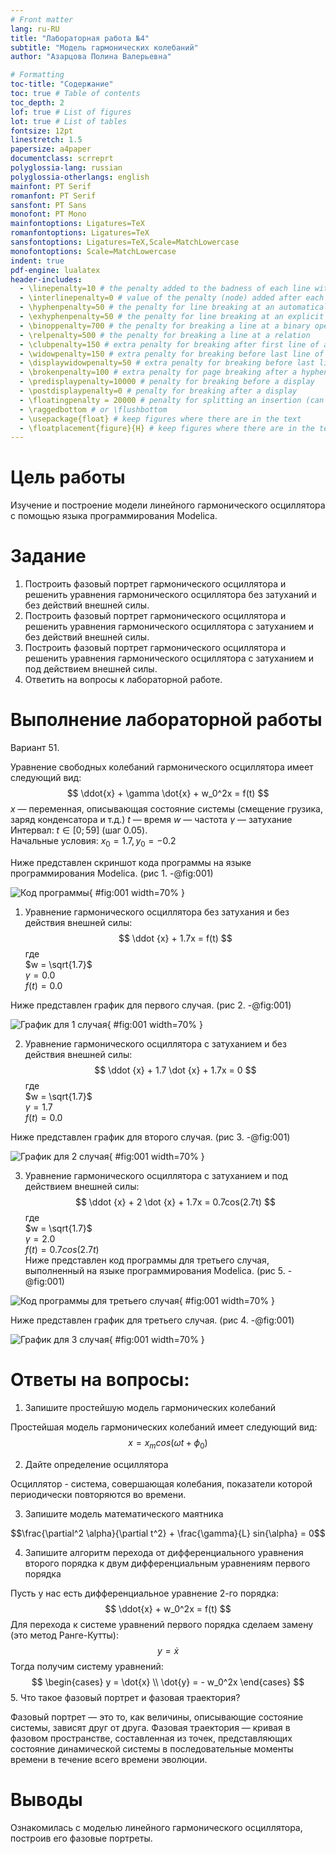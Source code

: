 ```yaml
---
# Front matter
lang: ru-RU
title: "Лабораторная работа №4"
subtitle: "Модель гармонических колебаний"
author: "Азарцова Полина Валерьевна"

# Formatting
toc-title: "Содержание"
toc: true # Table of contents
toc_depth: 2
lof: true # List of figures
lot: true # List of tables
fontsize: 12pt
linestretch: 1.5
papersize: a4paper
documentclass: scrreprt
polyglossia-lang: russian
polyglossia-otherlangs: english
mainfont: PT Serif
romanfont: PT Serif
sansfont: PT Sans
monofont: PT Mono
mainfontoptions: Ligatures=TeX
romanfontoptions: Ligatures=TeX
sansfontoptions: Ligatures=TeX,Scale=MatchLowercase
monofontoptions: Scale=MatchLowercase
indent: true
pdf-engine: lualatex
header-includes:
  - \linepenalty=10 # the penalty added to the badness of each line within a paragraph (no associated penalty node) Increasing the value makes tex try to have fewer lines in the paragraph.
  - \interlinepenalty=0 # value of the penalty (node) added after each line of a paragraph.
  - \hyphenpenalty=50 # the penalty for line breaking at an automatically inserted hyphen
  - \exhyphenpenalty=50 # the penalty for line breaking at an explicit hyphen
  - \binoppenalty=700 # the penalty for breaking a line at a binary operator
  - \relpenalty=500 # the penalty for breaking a line at a relation
  - \clubpenalty=150 # extra penalty for breaking after first line of a paragraph
  - \widowpenalty=150 # extra penalty for breaking before last line of a paragraph
  - \displaywidowpenalty=50 # extra penalty for breaking before last line before a display math
  - \brokenpenalty=100 # extra penalty for page breaking after a hyphenated line
  - \predisplaypenalty=10000 # penalty for breaking before a display
  - \postdisplaypenalty=0 # penalty for breaking after a display
  - \floatingpenalty = 20000 # penalty for splitting an insertion (can only be split footnote in standard LaTeX)
  - \raggedbottom # or \flushbottom
  - \usepackage{float} # keep figures where there are in the text
  - \floatplacement{figure}{H} # keep figures where there are in the text
---
```


# Цель работы

Изучение и построение модели линейного гармонического осциллятора с помощью языка программирования Modelica. 

# Задание

1. Построить фазовый портрет гармонического осциллятора и решенить уравнения гармонического осциллятора без затуханий и без действий внешней силы.
2. Построить фазовый портрет гармонического осциллятора и решенить уравнения гармонического осциллятора с затуханием и без действий внешней силы.
3. Построить фазовый портрет гармонического осциллятора и решенить уравнения гармонического осциллятора с затуханием и под действием внешней силы.
4. Ответить на вопросы к лабораторной работе.

# Выполнение лабораторной работы

Вариант 51.

Уравнение свободных колебаний гармонического осциллятора имеет следующий вид:
$$ \ddot{x} + \gamma \dot{x} + w_0^2x = f(t) $$
$x$ — переменная, описывающая состояние системы (смещение грузика, заряд конденсатора и т.д.)
$t$ — время
$w$ — частота
$\gamma$ — затухание  
Интервал: $t \in [0; 59]$ (шаг 0.05).  
Начальные условия: $x_0 = 1.7, y_0 = -0.2$  

Ниже представлен скриншот кода программы на языке программирования Modelica. (рис 1. -@fig:001)  

![Код программы](images/1.png){ #fig:001 width=70% }  

1. Уравнение гармонического осциллятора без затухания и без действия внешней силы:  
$$ \ddot {x} + 1.7x = f(t) $$
где  
$w = \sqrt{1.7}$  
$\gamma = 0.0$  
$f(t) = 0.0$  

Ниже представлен график для первого случая. (рис 2. -@fig:001)  

![График для 1 случая](images/2.png){ #fig:001 width=70% }     

2. Уравнение гармонического осциллятора с затуханием и без действия внешней силы:  
$$ \ddot {x} + 1.7 \dot {x} + 1.7x = 0 $$
где  
$w = \sqrt{1.7}$  
$\gamma = 1.7$  
$f(t) = 0.0$  

Ниже представлен график для второго случая. (рис 3. -@fig:001)  

![График для 2 случая](images/3.png){ #fig:001 width=70% }     

3. Уравнение гармонического осциллятора с затуханием и под действием внешней силы:  
$$ \ddot {x} + 2 \dot {x} + 1.7x = 0.7cos(2.7t) $$
где  
$w = \sqrt{1.7}$  
$\gamma = 2.0$  
$f(t) = 0.7cos(2.7t)$  
Ниже представлен код программы для третьего случая, выполненный на языке программирования Modelica. (рис 5. -@fig:001)  

![Код программы для третьего случая](image/5.png){ #fig:001 width=70% }  

Ниже представлен график для третьего случая. (рис 4. -@fig:001)  

![График для 3 случая](images/4.png){ #fig:001 width=70% }  

# Ответы на вопросы:

1. Запишите простейшую модель гармонических колебаний  

Простейшая модель гармонических колебаний имеет следующий вид:
$$ x = x_m cos(\omega t + \phi_0) $$

2. Дайте определение осциллятора  

Осциллятор - система, совершающая колебания, показатели которой периодически повторяются во времени.  

3. Запишите модель математического маятника  

$$\frac{\partial^2 \alpha}{\partial t^2} + \frac{\gamma}{L} sin{\alpha} = 0$$

4. Запишите алгоритм перехода от дифференциального уравнения второго порядка к двум дифференциальным уравнениям первого порядка  

Пусть у нас есть дифференциальное уравнение 2-го порядка:
$$ \ddot{x} + w_0^2x = f(t) $$
Для перехода к системе уравнений первого порядка сделаем замену (это метод Ранге-Кутты):  
$$ y = \dot{x} $$
Тогда получим систему уравнений:
	$$ 
                \begin{cases}
                    y = \dot{x}
                    \\
                    \dot{y} = - w_0^2x
                 \end{cases}
        $$
5. Что такое фазовый портрет и фазовая траектория?

Фазовый портрет — это то, как величины, описывающие состояние системы, зависят друг от друга.
Фазовая траектория — кривая в фазовом пространстве, составленная из точек, представляющих состояние динамической системы в последовательные моменты времени в течение всего времени эволюции.  
  

# Выводы

Ознакомилась с моделью линейного гармонического осциллятора, построив его фазовые портреты.